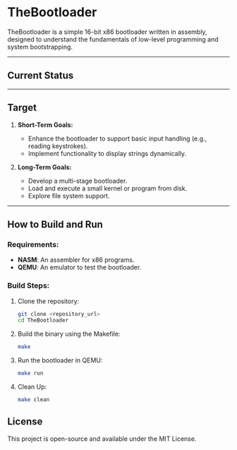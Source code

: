 # TheBootloader

TheBootloader is a simple 16-bit x86 bootloader written in assembly, designed to understand the fundamentals of low-level programming and system bootstrapping.

---

## Current Status

---

## Target
1. **Short-Term Goals:**
   - Enhance the bootloader to support basic input handling (e.g., reading keystrokes).
   - Implement functionality to display strings dynamically.

2. **Long-Term Goals:**
   - Develop a multi-stage bootloader.
   - Load and execute a small kernel or program from disk.
   - Explore file system support.

---

## How to Build and Run
### Requirements:
- **NASM**: An assembler for x86 programs.
- **QEMU**: An emulator to test the bootloader.

### Build Steps:
1. Clone the repository:
   ```bash
   git clone <repository_url>
   cd TheBootloader
   ```
3. Build the binary using the Makefile:
   ```bash
   make
   ```
3. Run the bootloader in QEMU:
   ```bash
   make run
   ```
4. Clean Up:
   ```bash
   make clean
   ```

## License
This project is open-source and available under the MIT License.
